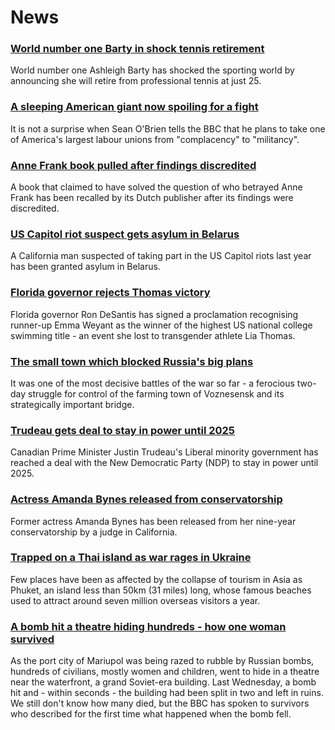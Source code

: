# News
### [World number one Barty in shock tennis retirement](https://www.bbc.com/news/world-australia-60843870)
World number one Ashleigh Barty has shocked the sporting world by announcing she will retire from professional tennis at just 25.
### [A sleeping American giant now spoiling for a fight](https://www.bbc.com/news/world-us-canada-60818241)
It is not a surprise when Sean O'Brien tells the BBC that he plans to take one of America's largest labour unions from "complacency" to "militancy".
### [Anne Frank book pulled after findings discredited](https://www.bbc.com/news/world-europe-60843577)
A book that claimed to have solved the question of who betrayed Anne Frank has been recalled by its Dutch publisher after its findings were discredited.
### [US Capitol riot suspect gets asylum in Belarus](https://www.bbc.com/news/world-us-canada-60843262)
A California man suspected of taking part in the US Capitol riots last year has been granted asylum in Belarus.
### [Florida governor rejects Thomas victory](https://www.bbc.com/sport/swimming/60842863)
Florida governor Ron DeSantis has signed a proclamation recognising runner-up Emma Weyant as the winner of the highest US national college swimming title - an event she lost to transgender athlete Lia Thomas.
### [The small town which blocked Russia's big plans](https://www.bbc.com/news/world-europe-60840081)
It was one of the most decisive battles of the war so far - a ferocious two-day struggle for control of the farming town of Voznesensk and its strategically important bridge. 
### [Trudeau gets deal to stay in power until 2025](https://www.bbc.com/news/world-us-canada-60837941)
Canadian Prime Minister Justin Trudeau's Liberal minority government has reached a deal with the New Democratic Party (NDP) to stay in power until 2025. 
### [Actress Amanda Bynes released from conservatorship](https://www.bbc.com/news/entertainment-arts-60832046)
Former actress Amanda Bynes has been released from her nine-year conservatorship by a judge in California.
### [Trapped on a Thai island as war rages in Ukraine](https://www.bbc.com/news/world-asia-60818869)
Few places have been as affected by the collapse of tourism in Asia as Phuket, an island less than 50km (31 miles) long, whose famous beaches used to attract around seven million overseas visitors a year. 
### [A bomb hit a theatre hiding hundreds - how one woman survived](https://www.bbc.com/news/world-europe-60835106)
As the port city of Mariupol was being razed to rubble by Russian bombs, hundreds of civilians, mostly women and children, went to hide in a theatre near the waterfront, a grand Soviet-era building. Last Wednesday, a bomb hit and - within seconds - the building had been split in two and left in ruins. We still don't know how many died, but the BBC has spoken to survivors who described for the first time what happened when the bomb fell. 
